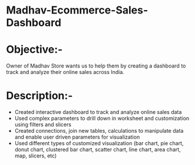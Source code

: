 # Madhav-Ecommerce-Sales-Dashboard
# Objective:-
Owner of Madhav Store wants us to help them by creating a dashboard to track and analyze their online sales across India.
# Description:-
* Created interactive dashboard to track and analyze online sales data
* Used complex parameters to drill down in worksheet and customization using filters and slicers
* Created connections, join new tables, calculations to manipulate data and enable user driven parameters for visualization
* Used different types of customized visualization (bar chart, pie chart, donut chart, clustered bar chart, scatter chart, line chart, area chart, map, slicers, etc)
